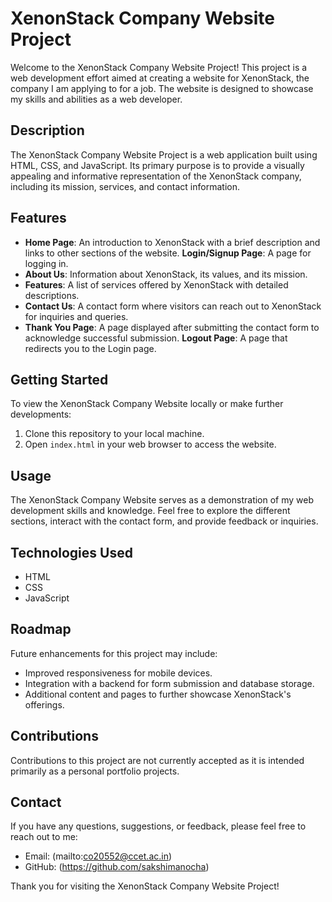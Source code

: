 # XenonStack Company Website Project

Welcome to the XenonStack Company Website Project! This project is a web development effort aimed at creating a website for XenonStack, the company I am applying to for a job. The website is designed to showcase my skills and abilities as a web developer.

## Description

The XenonStack Company Website Project is a web application built using HTML, CSS, and JavaScript. Its primary purpose is to provide a visually appealing and informative representation of the XenonStack company, including its mission, services, and contact information.

## Features

- **Home Page**: An introduction to XenonStack with a brief description and links to other sections of the website.
**Login/Signup Page**: A page for logging in.
- **About Us**: Information about XenonStack, its values, and its mission.
- **Features**: A list of services offered by XenonStack with detailed descriptions.
- **Contact Us**: A contact form where visitors can reach out to XenonStack for inquiries and queries.
- **Thank You Page**: A page displayed after submitting the contact form to acknowledge successful submission.
**Logout Page**: A page that redirects you to the Login page.

## Getting Started

To view the XenonStack Company Website locally or make further developments:

1. Clone this repository to your local machine.
2. Open `index.html` in your web browser to access the website.

## Usage

The XenonStack Company Website serves as a demonstration of my web development skills and knowledge. Feel free to explore the different sections, interact with the contact form, and provide feedback or inquiries.

## Technologies Used

- HTML
- CSS
- JavaScript

## Roadmap

Future enhancements for this project may include:

- Improved responsiveness for mobile devices.
- Integration with a backend for form submission and database storage.
- Additional content and pages to further showcase XenonStack's offerings.

## Contributions

Contributions to this project are not currently accepted as it is intended primarily as a personal portfolio projects.

## Contact

If you have any questions, suggestions, or feedback, please feel free to reach out to me:

- Email: (mailto:co20552@ccet.ac.in)
- GitHub: (https://github.com/sakshimanocha)

Thank you for visiting the XenonStack Company Website Project!
